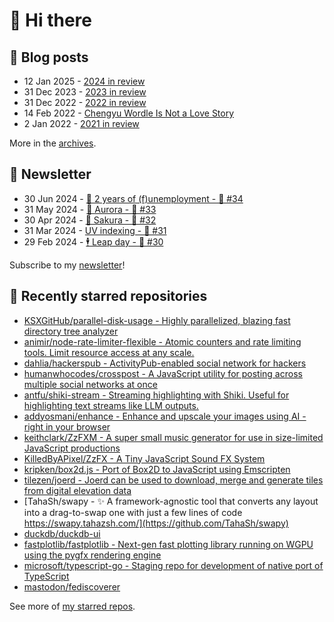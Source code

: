 # 👋 Hi there

## 📝 Blog posts

<!-- feed start -->
- 12 Jan 2025 - [2024 in review](https://cheeaun.com/blog/2025/01/2024-in-review/)
- 31 Dec 2023 - [2023 in review](https://cheeaun.com/blog/2023/12/2023-in-review/)
- 31 Dec 2022 - [2022 in review](https://cheeaun.com/blog/2022/12/2022-in-review/)
- 14 Feb 2022 - [Chengyu Wordle Is Not a Love Story](https://cheeaun.com/blog/2022/02/chengyu-wordle-is-not-a-love-story/)
- 2 Jan 2022 - [2021 in review](https://cheeaun.com/blog/2022/01/2021-in-review/)
<!-- feed end -->

More in the [archives](https://cheeaun.com/blog/archives/).

## 📰 Newsletter

<!-- newsletter start -->
- 30 Jun 2024 - [🎂 2 years of (f)unemployment - 🥫 #34](https://cheeaun.substack.com/p/2-years-of-funemployment-34)
- 31 May 2024 - [🌌 Aurora - 🥫 #33](https://cheeaun.substack.com/p/aurora-33)
- 30 Apr 2024 - [🌸 Sakura - 🥫 #32](https://cheeaun.substack.com/p/sakura-32)
- 31 Mar 2024 - [UV indexing - 🥫 #31](https://cheeaun.substack.com/p/uv-indexing-31)
- 29 Feb 2024 - [🕴️ Leap day - 🥫 #30](https://cheeaun.substack.com/p/leap-day-30)
<!-- newsletter end -->

Subscribe to my [newsletter](https://cheeaun.substack.com/)!

## 🌟 Recently starred repositories

<!-- starred repos start -->
- [KSXGitHub/parallel-disk-usage - Highly parallelized, blazing fast directory tree analyzer](https://github.com/KSXGitHub/parallel-disk-usage)
- [animir/node-rate-limiter-flexible - Atomic counters and rate limiting tools. Limit resource access at any scale.](https://github.com/animir/node-rate-limiter-flexible)
- [dahlia/hackerspub - ActivityPub-enabled social network for hackers](https://github.com/dahlia/hackerspub)
- [humanwhocodes/crosspost - A JavaScript utility for posting across multiple social networks at once](https://github.com/humanwhocodes/crosspost)
- [antfu/shiki-stream - Streaming highlighting with Shiki. Useful for highlighting text streams like LLM outputs.](https://github.com/antfu/shiki-stream)
- [addyosmani/enhance - Enhance and upscale your images using AI - right in your browser](https://github.com/addyosmani/enhance)
- [keithclark/ZzFXM - A super small music generator for use in size-limited JavaScript productions](https://github.com/keithclark/ZzFXM)
- [KilledByAPixel/ZzFX - A Tiny JavaScript Sound FX System](https://github.com/KilledByAPixel/ZzFX)
- [kripken/box2d.js - Port of Box2D to JavaScript using Emscripten](https://github.com/kripken/box2d.js)
- [tilezen/joerd - Joerd can be used to download, merge and generate tiles from digital elevation data](https://github.com/tilezen/joerd)
- [TahaSh/swapy - ✨ A framework-agnostic tool that converts any layout into a drag-to-swap one with just a few lines of code https://swapy.tahazsh.com/](https://github.com/TahaSh/swapy)
- [duckdb/duckdb-ui](https://github.com/duckdb/duckdb-ui)
- [fastplotlib/fastplotlib - Next-gen fast plotting library running on WGPU using the pygfx rendering engine](https://github.com/fastplotlib/fastplotlib)
- [microsoft/typescript-go - Staging repo for development of native port of TypeScript](https://github.com/microsoft/typescript-go)
- [mastodon/fediscoverer](https://github.com/mastodon/fediscoverer)
<!-- starred repos end -->

See more of [my starred repos](https://github.com/stars/cheeaun/).
